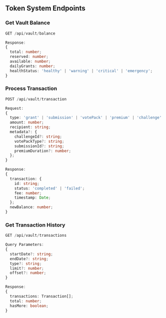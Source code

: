 ## Token System Endpoints

### Get Vault Balance
```typescript
GET /api/vault/balance

Response:
{
  total: number;
  reserved: number;
  available: number;
  dailyGrants: number;
  healthStatus: 'healthy' | 'warning' | 'critical' | 'emergency';
}
```

### Process Transaction
```typescript
POST /api/vault/transaction

Request:
{
  type: 'grant' | 'submission' | 'votePack' | 'premium' | 'challenge' | 'reward';
  amount: number;
  recipient: string;
  metadata?: {
    challengeId?: string;
    votePackType?: string;
    submissionId?: string;
    premiumDuration?: number;
  };
}

Response:
{
  transaction: {
    id: string;
    status: 'completed' | 'failed';
    fee: number;
    timestamp: Date;
  };
  newBalance: number;
}
```

### Get Transaction History
```typescript
GET /api/vault/transactions

Query Parameters:
{
  startDate?: string;
  endDate?: string;
  type?: string;
  limit?: number;
  offset?: number;
}

Response:
{
  transactions: Transaction[];
  total: number;
  hasMore: boolean;
}
```